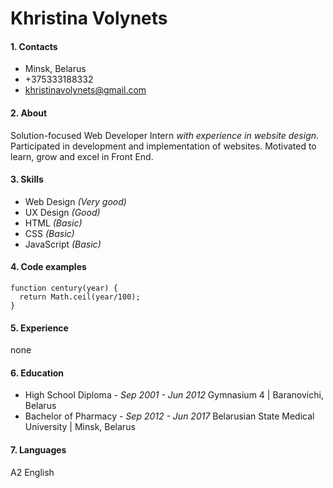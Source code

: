 # Khristina Volynets

#### 1. Contacts

* Minsk, Belarus
* +375333188332
* khristinavolynets@gmail.com

#### 2. About

Solution-focused Web Developer Intern *with experience in website design*. Participated in development and implementation of websites. Motivated to learn, grow and excel in Front End.

#### 3. Skills

* Web Design *(Very good)*
* UX Design *(Good)*
* HTML *(Basic)*
* CSS *(Basic)*
* JavaScript *(Basic)*

#### 4. Сode examples

```
function century(year) {
  return Math.ceil(year/100); 
}
```

#### 5. Experience
none

#### 6. Education

* High School Diploma - *Sep 2001 - Jun 2012*
Gymnasium 4 | Baranovichi, Belarus
* Bachelor of Pharmacy - *Sep 2012 - Jun 2017*
Belarusian State Medical University | Minsk, Belarus

#### 7. Languages
A2 English
